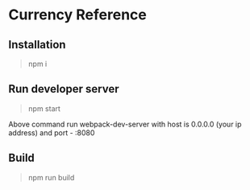 # Currency Reference

## Installation

> npm i

## Run developer server

> npm start

Above command run webpack-dev-server with host is 0.0.0.0 (your ip address) and port - :8080

## Build

> npm run build
